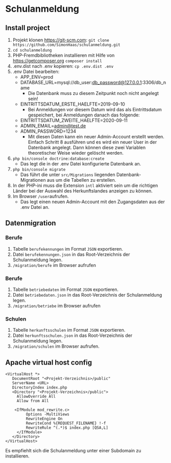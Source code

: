 # Schulanmeldung

## Install project

1. Projekt klonen https://git-scm.com: `git clone https://github.com/SimonHaas/schulanmeldung.git`
2. `cd schulanmeldung`
3. PHP-Fremdbibliotheken installieren mit Hilfe von https://getcomposer.org `composer install`
4. .env.dist nach .env kopieren: `cp .env.dist .env`
3. .env Datei bearbeiten:
	* APP_ENV=prod
	* DATABASE_URL=mysql://db_user:db_password@127.0.0.1:3306/db_name
		- Die Datenbank muss zu diesem Zeitpunkt noch nicht angelegt sein!
	* EINTRITTSDATUM_ERSTE_HAELFTE=2019-09-10
	 	- Bei Anmeldungen vor diesem Datum wird das als Eintrittsdatum gespeichert, bei Anmeldungen danach das folgende:
	* EINTRITTSDATUM_ZWEITE_HAELFTE=2020-09-11
	* ADMIN_EMAIL=admin@test.de
	* ADMIN_PASSWORD=1234
		- Mit diesen Daten kann ein neuer Admin-Account erstellt werden. Einfach Schritt 8 ausführen und es wird ein neuer User in der Datenbank angelegt. Dann können diese zwei Variablen theoretischer Weise wieder gelöscht werden.
4. `php bin/console doctrine:database:create`
    * Das legt die in der .env Datei konfigurierte Datenbank an.
5. `php bin/console migrate`
    * Das führt die unter `src/Migrations` liegenden Datenbank-Migrationen aus um die Tabellen zu erstellen.
6. In der PHP-ini muss die Extension `intl` aktiviert sein um die richtigen Länder bei der Auswahl des Herkunftslandes anzeigen zu können.
6. Im Browser `/user`aufrufen. 
    * Das legt einen neuen Admin-Account mit den Zugangsdaten aus der .env Datei an.
    
    
## Datenmigration
### Berufe
1. Tabelle `berufekennungen` im Format `JSON` exportieren.
2. Datei `berufekennungen.json` in das Root-Verzeichnis der Schulanmeldung legen.
3. `/migration/berufe` im Browser aufrufen

### Berufe
1. Tabelle `betriebedaten` im Format `JSON` exportieren.
2. Datei `betriebedaten.json` in das Root-Verzeichnis der Schulanmeldung legen.
3. `/migration/betriebe` im Browser aufrufen

### Schulen
1. Tabelle `herkunftsschulen` im Format `JSON` exportieren.
2. Datei `herkunftsschulen.json` in das Root-Verzeichnis der Schulanmeldung legen.
3. `/migration/schulen` im Browser aufrufen.

## Apache virtual host config

```
<VirtualHost *>
   DocumentRoot "<Projekt-Verzeichnis>/public"
   ServerName <URL>
   DirectoryIndex index.php
   <Directory "<Projekt-Verzeichnis>/public">
     AllowOverride All
     Allow from All
 	
 	<IfModule mod_rewrite.c>
         Options -MultiViews
         RewriteEngine On
         RewriteCond %{REQUEST_FILENAME} !-f
         RewriteRule ^(.*)$ index.php [QSA,L]
     </IfModule>
   </Directory>
</VirtualHost>
```
Es empfiehlt sich die Schulanmeldung unter einer Subdomain zu installieren.
              


